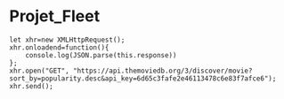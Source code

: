 # Projet_Fleet

    let xhr=new XMLHttpRequest();
    xhr.onloadend=function(){
        console.log(JSON.parse(this.response))
    };
    xhr.open("GET", "https://api.themoviedb.org/3/discover/movie?sort_by=popularity.desc&api_key=6d65c3fafe2e46113478c6e83f7afce6");
    xhr.send();